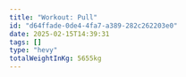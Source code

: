 ```yaml
---
title: "Workout: Pull"
id: "d64ffade-0de4-4fa7-a389-282c262203e0"
date: 2025-02-15T14:39:31
tags: []
type: "hevy"
totalWeightInKg: 5655kg
---
```

